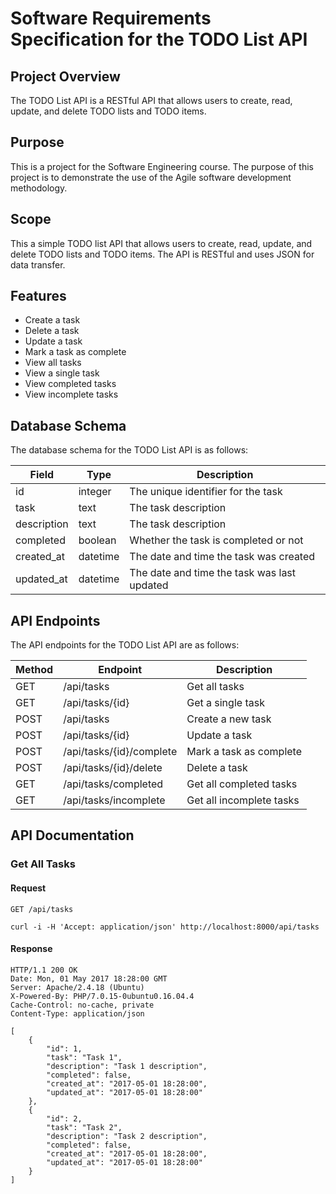 # Software Requirements Specification for the TODO List API

## Project Overview
 The TODO List API is a RESTful API that allows users to create, read, update, and delete TODO lists and TODO items.

 ## Purpose

 This is a project for the Software Engineering course. The purpose of this project is to demonstrate the use of the Agile software development methodology.

## Scope

This a simple TODO list API that allows users to create, read, update, and delete TODO lists and TODO items. The API is RESTful and uses JSON for data transfer.

## Features

- Create a task
- Delete a task
- Update a task
- Mark a task as complete
- View all tasks
- View a single task
- View completed tasks
- View incomplete tasks

## Database Schema

The database schema for the TODO List API is as follows:

|Field|Type|Description|
|-----|----|-----------|
|id|integer|The unique identifier for the task|
|task|text|The task description|
|description|text|The task description|
|completed|boolean|Whether the task is completed or not|
|created_at|datetime|The date and time the task was created|
|updated_at|datetime|The date and time the task was last updated|

## API Endpoints

The API endpoints for the TODO List API are as follows:

|Method|Endpoint|Description|
|------|--------|-----------|
|GET|/api/tasks|Get all tasks|
|GET|/api/tasks/{id}|Get a single task|
|POST|/api/tasks|Create a new task|
|POST|/api/tasks/{id}|Update a task|
|POST|/api/tasks/{id}/complete|Mark a task as complete|
|POST|/api/tasks/{id}/delete|Delete a task|
|GET|/api/tasks/completed|Get all completed tasks|
|GET|/api/tasks/incomplete|Get all incomplete tasks|

## API Documentation

### Get All Tasks

#### Request

`GET /api/tasks`

    curl -i -H 'Accept: application/json' http://localhost:8000/api/tasks

#### Response

    HTTP/1.1 200 OK
    Date: Mon, 01 May 2017 18:28:00 GMT
    Server: Apache/2.4.18 (Ubuntu)
    X-Powered-By: PHP/7.0.15-0ubuntu0.16.04.4
    Cache-Control: no-cache, private
    Content-Type: application/json

    [
        {
            "id": 1,
            "task": "Task 1",
            "description": "Task 1 description",
            "completed": false,
            "created_at": "2017-05-01 18:28:00",
            "updated_at": "2017-05-01 18:28:00"
        },
        {
            "id": 2,
            "task": "Task 2",
            "description": "Task 2 description",
            "completed": false,
            "created_at": "2017-05-01 18:28:00",
            "updated_at": "2017-05-01 18:28:00"
        }
    ]

